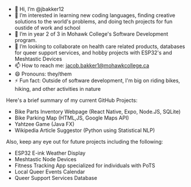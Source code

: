 - 👋 Hi, I’m @jbakker12
- 👀 I’m interested in learning new coding languages, finding creative solutions to the world's problems, and doing tech projects for fun oustide of work and school
- 🌱 I’m in year 2 of 3 in Mohawk College's Software Development program.
- 🤝 I’m looking to collaborate on health care related products, databases for queer support services, and hobby projects with ESP32's and Meshtastic Devices
- 📫 How to reach me: jacob.bakker1@mohawkcollege.ca
- 😄 Pronouns: they/them
- ⚡ Fun fact: Outside of software development, I'm big on riding bikes, hiking, and other activities in nature

Here's a brief summary of my current GitHub Projects:
- Bike Parts Inventory Webpage (React Native, Expo, Node.JS, SQLite)
- Bike Parking Map (HTML,JS, Google Maps API)
- Yahtzee Game (Java FX)
- Wikipedia Article Suggestor (Python using Statistical NLP)

Also, keep any eye out for future projects including the following:
- ESP32 E-ink Weather Display
- Meshtastic Node Devices
- Fitness Tracking App specialized for individuals with PoTS
- Local Queer Events Calendar
- Queer Support Services Database
